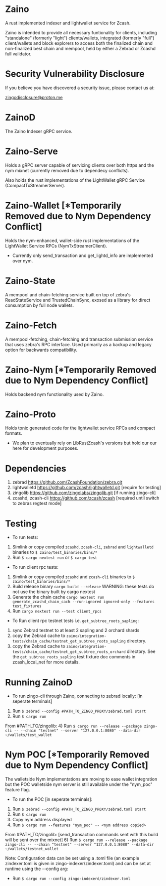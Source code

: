 # Zaino
A rust implemented indexer and lightwallet service for Zcash.

Zaino is intended to provide all necessary funtionality for clients, including "standalone" (formerly "light") clients/wallets, integrated (formerly "full") client/wallets and block explorers to access both the finalized chain and non-finalized best chain and mempool, held by either a Zebrad or Zcashd full validator.

# Security Vulnerability Disclosure
If you believe you have discovered a security issue, please contact us at:

zingodisclosure@proton.me

# ZainoD
The Zaino Indexer gRPC service.

# Zaino-Serve
Holds a gRPC server capable of servicing clients over both https and the nym mixnet (currently removed due to dependecy conflicts).

Also holds the rust implementations of the LightWallet gRPC Service (CompactTxStreamerServer).

# Zaino-Wallet [*Temporarily Removed due to Nym Dependency Conflict]
Holds the nym-enhanced, wallet-side rust implementations of the LightWallet Service RPCs (NymTxStreamerClient).

* Currently only send_transaction and get_lightd_info are implemented over nym.

# Zaino-State
A mempool and chain-fetching service built on top of zebra's ReadStateService and TrustedChainSync, exosed as a library for direct consumption by full node wallets.

# Zaino-Fetch
A mempool-fetching, chain-fetching and transaction submission service that uses zebra's RPC interface. Used primarily as a backup and legacy option for backwards compatibility.

# Zaino-Nym [*Temporarily Removed due to Nym Dependency Conflict]
Holds backend nym functionality used by Zaino.

# Zaino-Proto
Holds tonic generated code for the lightwallet service RPCs and compact formats.

* We plan to eventually rely on LibRustZcash's versions but hold our our here for development purposes.


# Dependencies
1) zebrad <https://github.com/ZcashFoundation/zebra.git>
2) lightwalletd <https://github.com/zcash/lightwalletd.git> [require for testing]
3) zingolib <https://github.com/zingolabs/zingolib.git> [if running zingo-cli]
4) zcashd, zcash-cli <https://github.com/zcash/zcash> [required until switch to zebras regtest mode]


# Testing
- To run tests:
1) Simlink or copy compiled `zcashd`, `zcash-cli`, `zebrad` and `lightwalletd` binaries to `$ zaino/test_binaries/bins/*`
2) Run `$ cargo nextest run` or `$ cargo test`

- To run client rpc tests:
1) Simlink or copy compiled `zcashd` and `zcash-cli` binaries to `$ zaino/test_binaries/bins/*`
2) Build release binary `cargo build --release` WARNING: these tests do not use the binary built by cargo nextest
3) Generate the chain cache `cargo nextest run generate_zcashd_chain_cach --run-ignored ignored-only --features test_fixtures`
4) Run `cargo nextest run --test client_rpcs`

- To Run client rpc testnet tests i.e. `get_subtree_roots_sapling`:
1) sync Zebrad testnet to at least 2 sapling and 2 orchard shards
2) copy the Zebrad cache to `zaino/integration-tests/chain_cache/testnet_get_subtree_roots_sapling` directory.
3) copy the Zebrad cache to `zaino/integration-tests/chain_cache/testnet_get_subtree_roots_orchard` directory.
See the `get_subtree_roots_sapling` test fixture doc comments in zcash_local_net for more details.

# Running ZainoD
- To run zingo-cli through Zaino, connecting to zebrad locally: [in seperate terminals]
1) Run `$ zebrad --config #PATH_TO_ZINGO_PROXY/zebrad.toml start`
3) Run `$ cargo run`

From #PATH_TO/zingolib:
4) Run `$ cargo run --release --package zingo-cli -- --chain "testnet" --server "127.0.0.1:8080" --data-dir ~/wallets/test_wallet`

# Nym POC [*Temporarily Removed due to Nym Dependency Conflict]
The walletside Nym implementations are moving to ease wallet integration but the POC walletside nym server is still available under the "nym_poc" feature flag.
- To run the POC [in seperate terminals]:
1) Run `$ zebrad --config #PATH_TO_ZINGO_PROXY/zebrad.toml start`
3) Run `$ cargo run`
4) Copy nym address displayed
5) Run `$ cargo run --features "nym_poc" -- <nym address copied>`

From #PATH_TO/zingolib: [send_transaction commands sent with this build will be sent over the mixnet]
6) Run `$ cargo run --release --package zingo-cli -- --chain "testnet" --server "127.0.0.1:8088" --data-dir ~/wallets/testnet_wallet`

Note:
Configuration data can be set using a .toml file (an example zindexer.toml is given in zingo-indexer/zindexer.toml) and can be set at runtime using the --config arg:
- Run `$ cargo run --config zingo-indexerd/zindexer.toml`

